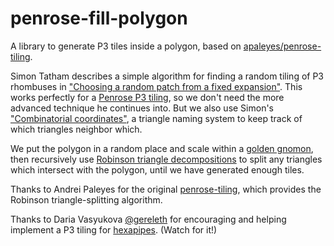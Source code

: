 # penrose-fill-polygon

A library to generate P3 tiles inside a polygon, based on [apaleyes/penrose-tiling](https://github.com/apaleyes/penrose-tiling).

Simon Tatham describes a simple algorithm for finding a random tiling of P3 rhombuses in ["Choosing a random patch from a fixed expansion"](https://www.chiark.greenend.org.uk/~sgtatham/quasiblog/aperiodic-tilings/#random-patch). This works perfectly for a [Penrose P3 tiling](https://en.wikipedia.org/wiki/Penrose_tiling#Rhombus_tiling_(P3)), so we don't need the more advanced technique he continues into. But we also use Simon's ["Combinatorial coordinates"](https://www.chiark.greenend.org.uk/~sgtatham/quasiblog/aperiodic-tilings/#ccoords), a triangle naming system to keep track of which triangles neighbor which.

We put the polygon in a random place and scale within a [golden gnomon](https://en.wikipedia.org/wiki/Golden_triangle_(mathematics)#Golden_gnomon), then recursively use [Robinson triangle decompositions](https://en.wikipedia.org/wiki/Penrose_tiling#Robinson_triangle_decompositions) to split any triangles which intersect with the polygon, until we have generated enough tiles.

Thanks to Andrei Paleyes for the original [penrose-tiling](https://github.com/apaleyes/penrose-tiling), which provides the Robinson triangle-splitting algorithm.

Thanks to Daria Vasyukova [@gereleth](https://twitter.com/gereleth/) for encouraging and helping implement a P3 tiling for [hexapipes](https://hexapipes.vercel.app/). (Watch for it!)

